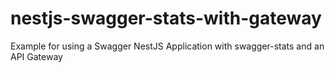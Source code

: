 # nestjs-swagger-stats-with-gateway
Example for using a Swagger NestJS Application with swagger-stats and an API Gateway
